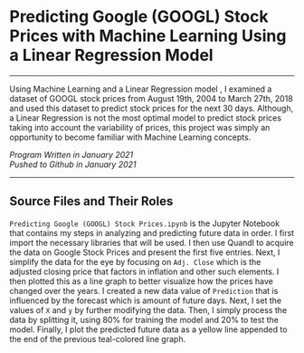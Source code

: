 # Predicting Google (GOOGL) Stock Prices with Machine Learning Using a Linear Regression Model
***
Using Machine Learning and a Linear Regression model , I examined a dataset of GOOGL stock prices from August 19th, 2004 to March 27th, 2018 and used this dataset to predict stock prices for the next 30 days. Although, a Linear Regression is not the most optimal model to predict stock prices taking into account the variability of prices, this project was simply an opportunity to become familiar with Machine Learning concepts. 

*Program Written in January 2021*  
*Pushed to Github in January 2021*

***

## Source Files and Their Roles

`Predicting Google (GOOGL) Stock Prices.ipynb` is the Jupyter Notebook that contains my steps in analyzing and predicting future data in order. I first import the necessary libraries that will be used. I then use Quandl to acquire the data on Google Stock Prices and present the first five entries. Next, I simplify the data for the eye by focusing on `Adj. Close` which is the adjusted closing price that factors in inflation and other such elements. I then plotted this as a line graph to better visualize how the prices have changed over the years. I created a new data value of `Prediction` that is influenced by the forecast which is amount of future days. Next, I set the values of `X` and `y` by further modifying the data. Then, I simply process the data by splitting it, using 80% for training the model and 20% to test the model. Finally, I plot the predicted future data as a yellow line appended to the end of the previous teal-colored line graph.
